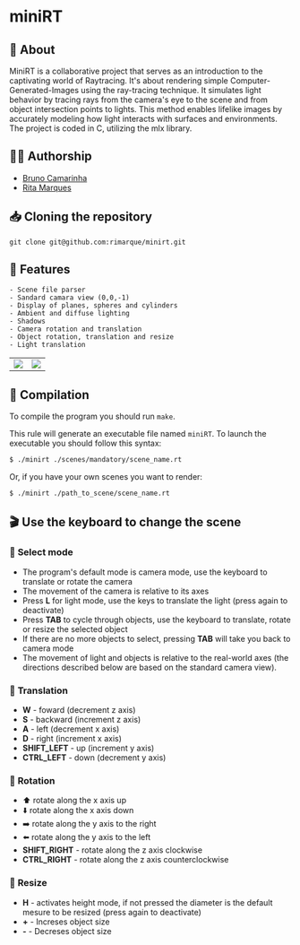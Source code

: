 # **miniRT**

## :speech_balloon: **About**
MiniRT is a collaborative project that serves as an introduction to the captivating world of Raytracing.
It's about rendering simple Computer-Generated-Images using the ray-tracing technique. 
It simulates light behavior by tracing rays from the camera's eye to the scene and from object intersection points to lights.
This method enables lifelike images by accurately modeling how light interacts with surfaces and environments.
The project is coded in C, utilizing the mlx library.

## 🙋‍♀️ **Authorship**

- [Bruno Camarinha](https://github.com/bcamarinha92)
- [Rita Marques](https://github.com/rimarque)

## :inbox_tray: **Cloning the repository**

```shell
git clone git@github.com:rimarque/minirt.git 
```

## 💎 **Features**
```
- Scene file parser
- Sandard camara view (0,0,-1)
- Display of planes, spheres and cylinders
- Ambient and diffuse lighting
- Shadows
- Camera rotation and translation
- Object rotation, translation and resize
- Light translation
```


<table align=center>
	<tbody>
		<tr>
			<td><image src="img/templeMoveCam.png"></td>
			<td><image src="img/infiniteRoom.png"></td>
		</tr>
	</tbody>
</table>

## :link: **Compilation**
To compile the program you should run `make`.

This rule will generate an executable file named `miniRT`. To launch the executable you should follow this syntax:

```sh
$ ./minirt ./scenes/mandatory/scene_name.rt
```
Or, if you have your own scenes you want to render:

```sh
$ ./minirt ./path_to_scene/scene_name.rt
```

## :clapper: **Use the keyboard to change the scene**

### 🚦 **Select mode**
- The program's default mode is camera mode, use the keyboard to translate or rotate the camera
- The movement of the camera is relative to its axes
- Press **L** for light mode, use the keys to translate the light (press again to deactivate)
- Press **TAB** to cycle through objects, use the keyboard to translate, rotate or resize the selected object
- If there are no more objects to select, pressing **TAB** will take you back to camera mode
- The movement of light and objects is relative to the real-world axes (the directions described below are based on the standard camera view).

### 🚗 **Translation**
- **W** - foward (decrement z axis)
- **S** - backward (increment z axis)
- **A** - left (decrement x axis)
- **D** - right (increment x axis)
- **SHIFT_LEFT** - up (increment y axis)
- **CTRL_LEFT** - down (decrement y axis)

### :carousel_horse: **Rotation**
- ⬆️ rotate along the x axis up
- ⬇️ rotate along the x axis down
- ➡️ rotate along the y axis to the right
- ⬅️ rotate along the y axis to the left
- **SHIFT_RIGHT** - rotate along the z axis clockwise
- **CTRL_RIGHT** - rotate along the z axis counterclockwise

### 📐 **Resize**
- **H** - activates height mode, if not pressed the diameter is the default mesure to be resized (press again to deactivate)
- **+** - Increses object size
- **-** - Decreses object size
